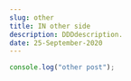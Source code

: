 ```yaml
---
slug: other
title: IN other side
description: DDDdescription.
date: 25-September-2020
---
```


```javascript
console.log("other post");
```
